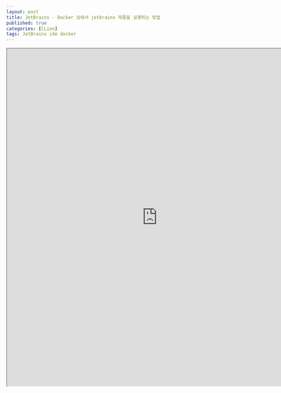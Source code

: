 ```yaml
---
layout: post
title: JetBrains - Docker 상에서 jetbrains 제품을 실행하는 방법
published: true
categories: [CLion]
tags: JetBrains ide docker
---
```

<iframe width="800" height="900" src="https://docs.google.com/document/d/e/2PACX-1vQ03VB5H39I1Jur2jV9BQT-KNGm09XSzsZwlTPy23w1vfIXS7NKObvlyD68uWGg2qr2oJROxChp1B6y/pub?embedded=true"></iframe>    
  